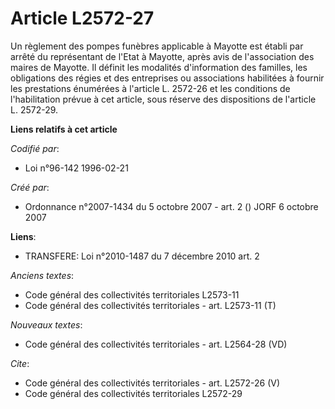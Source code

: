 # Article L2572-27

Un règlement des pompes funèbres applicable à Mayotte est établi par arrêté du représentant de l'Etat à Mayotte, après avis
de l'association des maires de Mayotte. Il définit les modalités d'information des familles, les obligations des régies et
des entreprises ou associations habilitées à fournir les prestations énumérées à l'article L. 2572-26 et les conditions de
l'habilitation prévue à cet article, sous réserve des dispositions de l'article L. 2572-29.

**Liens relatifs à cet article**

_Codifié par_:

  - Loi n°96-142 1996-02-21

_Créé par_:

  - Ordonnance n°2007-1434 du 5 octobre 2007 - art. 2 () JORF 6 octobre 2007

**Liens**:

  - TRANSFERE: Loi n°2010-1487 du 7 décembre 2010 art. 2

_Anciens textes_:

  - Code général des collectivités territoriales  L2573-11
  - Code général des collectivités territoriales - art. L2573-11 (T)

_Nouveaux textes_:

  - Code général des collectivités territoriales - art. L2564-28 (VD)

_Cite_:

  - Code général des collectivités territoriales - art. L2572-26 (V)
  - Code général des collectivités territoriales L2572-29
